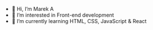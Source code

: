 - 👋 Hi, I’m Marek A
- 👀 I’m interested in Front-end development
- 🌱 I’m currently learning HTML, CSS, JavaScript & React

<!---
Marek-A/Marek-A is a ✨ special ✨ repository because its `README.md` (this file) appears on your GitHub profile.
You can click the Preview link to take a look at your changes.
--->
